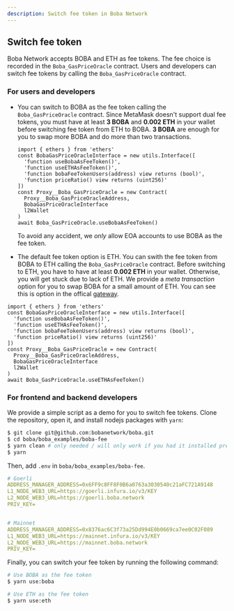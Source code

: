 ```yaml
---
description: Switch fee token in Boba Network
---
```


## Switch fee token

Boba Network accepts BOBA and ETH as fee tokens. The fee choice is recorded in the `Boba_GasPriceOracle` contract. Users and developers can switch fee tokens by calling the `Boba_GasPriceOracle` contract.

### For users and developers

* You can switch to BOBA as the fee token calling the `Boba_GasPriceOracle` contract. Since MetaMask doesn't support dual fee tokens, you must have at least **3 BOBA** and **0.002 ETH**  in your wallet before switching fee token from ETH to BOBA. **3 BOBA** are enough for you to swap more BOBA and do more than two transactions.

  ```solidity
  import { ethers } from 'ethers'
  const BobaGasPriceOracleInterface = new utils.Interface([
    'function useBobaAsFeeToken()',
    'function useETHAsFeeToken()',
    'function bobaFeeTokenUsers(address) view returns (bool)',
    'function priceRatio() view returns (uint256)'
  ])
  const Proxy__Boba_GasPriceOracle = new Contract(
  	Proxy__Boba_GasPriceOracleAddress,
  	BobaGasPriceOracleInterface
  	l2Wallet
  )
  await Boba_GasPriceOracle.useBobaAsFeeToken()
  ```

  To avoid any accident, we *only* allow EOA accounts to use BOBA as the fee token.

*  The default fee token option is ETH. You can swith the fee token from BOBA to ETH calling the `Boba_GasPriceOracle` contract. Before switching to ETH, you have to have at least **0.002 ETH** in your wallet. Otherwise, you will get stuck due to lack of ETH. We provide a *meta transaction* option for you to swap BOBA for a small amount of ETH. You can see this is option in the offical [gateway](https://gateway.boba.network).

  ```
  import { ethers } from 'ethers'
  const BobaGasPriceOracleInterface = new utils.Interface([
    'function useBobaAsFeeToken()',
    'function useETHAsFeeToken()',
    'function bobaFeeTokenUsers(address) view returns (bool)',
    'function priceRatio() view returns (uint256)'
  ])
  const Proxy__Boba_GasPriceOracle = new Contract(
  	Proxy__Boba_GasPriceOracleAddress,
  	BobaGasPriceOracleInterface
  	l2Wallet
  )
  await Boba_GasPriceOracle.useETHAsFeeToken()
  ```

### For frontend and backend developers

 We provide a simple script as a demo for you to switch fee tokens. Clone the repository, open it, and install nodejs packages with `yarn`:

  ```bash
  $ git clone git@github.com:bobanetwork/boba.git
  $ cd boba/boba_examples/boba-fee
  $ yarn clean # only needed / will only work if you had it installed previously
  $ yarn
  ```

  Then, add `.env` in `boba/boba_examples/boba-fee`.

  ```yaml
  # Goerli
  ADDRESS_MANAGER_ADDRESS=0x6FF9c8FF8F0B6a0763a3030540c21aFC721A9148
  L1_NODE_WEB3_URL=https://goerli.infura.io/v3/KEY
  L2_NODE_WEB3_URL=https://goerli.boba.network
  PRIV_KEY=


  # Mainnet
  ADDRESS_MANAGER_ADDRESS=0x8376ac6C3f73a25Dd994E0b0669ca7ee0C02F089
  L1_NODE_WEB3_URL=https://mainnet.infura.io/v3/KEY
  L2_NODE_WEB3_URL=https://mainnet.boba.network
  PRIV_KEY=
  ```

  Finally, you can switch your fee token by running the following command:

  ```bash
  # Use BOBA as the fee token
  $ yarn use:boba

  # Use ETH as the fee token
  $ yarn use:eth
  ```
